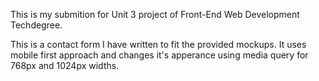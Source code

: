 This is my submition for Unit 3 project of Front-End Web Development Techdegree.

This is a contact form I have written to fit the provided mockups. It uses mobile first approach and changes it's apperance using media query for 768px and 1024px widths.